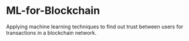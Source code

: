 # ML-for-Blockchain
Applying machine learning techniques to find out trust between users for transactions in a blockchain network.

